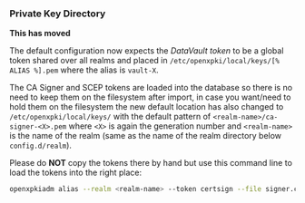 ### Private Key Directory

**This has moved**

The default configuration now expects the *DataVault token* to be a global token shared over all realms and placed in `/etc/openxpki/local/keys/[% ALIAS %].pem` where the alias is `vault-X`.

The CA Signer and SCEP tokens are loaded into the database so there is no need to keep them on the filesystem after import, in case you want/need to hold them on the filesystem the new default location has also changed to `/etc/openxpki/local/keys/` with the default pattern of `<realm-name>/ca-signer-<X>.pem` where `<X>` is again the generation number and `<realm-name>` is the name of the realm (same as the name of the realm directory below `config.d/realm`).

Please do **NOT** copy the tokens there by hand but use this command line to load the tokens into the right place:

```bash
openxpkiadm alias --realm <realm-name> --token certsign --file signer.crt --key signer.pem
```
